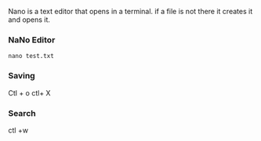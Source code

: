 Nano is a text editor that opens in a terminal. 
if a file is not there it creates it and opens it.

### NaNo Editor ###
```nano test.txt```

### Saving ###
Ctl + o
ctl+ X

### Search ###
ctl +w